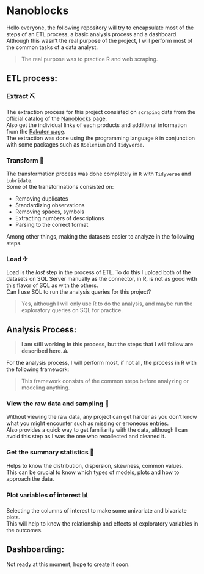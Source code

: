 # Nanoblocks
Hello everyone, the following repository will try to encapsulate most of the steps of an ETL process, a basic analysis process and a dashboard. Although this wasn’t the real purpose of the project, I will perform most of the common tasks of a data analyst.
> The real purpose was to practice R and web scraping.

## ETL process:
### Extract ⛏
The extraction process for this project consisted on `scraping` data from the official catalog of the [Nanoblocks page](https://www.kawada-toys.com/).  
Also get the individual links of each products and additional information from the [Rakuten page](https://www.rakuten.co.jp/).   
The extraction was done using the programming language `R` in conjunction with some packages such as `RSelenium` and `Tidyverse`.
### Transform 🧹
The transformation process was done completely in `R` with `Tidyverse` and `Lubridate`.  
Some of the transformations consisted on:
- Removing duplicates
- Standardizing observations
- Removing spaces, symbols 
- Extracting numbers of descriptions
- Parsing to the correct format  

Among other things, making the datasets easier to analyze in the following steps.
### Load ✈
Load is the *last* step in the process of ETL. To do this I upload both of the datasets on SQL Server manually as the connector, in R, is not as good with this flavor of SQL as with the others.  
Can I use SQL to run the analysis queries for this project?
> Yes, although I will only use R to do the analysis, and maybe run the exploratory queries on SQL for practice.

## Analysis Process:
> **I am still working in this process, but the steps that I will follow are described here.⚠**  

For the analysis process, I will perform most, if not all, the process in R with the following framework:
> This framework consists of the common steps before analyzing or modeling anything.  

### View the raw data and sampling 👀
Without viewing the raw data, any project can get harder as you don’t know what you might encounter such as missing or erroneous entries.  
Also provides a quick way to get familiarity with the data, although I can avoid this step as I was the one who recollected and cleaned it.

### Get the summary statistics 🧮
Helps to know the distribution, dispersion, skewness, common values.  
This can be crucial to know which types of models, plots and how to approach the data. 

### Plot variables of interest 📊
Selecting the columns of interest to make some univariate and bivariate plots.  
This will help to know the relationship and effects of exploratory variables in the outcomes.

## Dashboarding:
Not ready at this moment, hope to create it soon.
